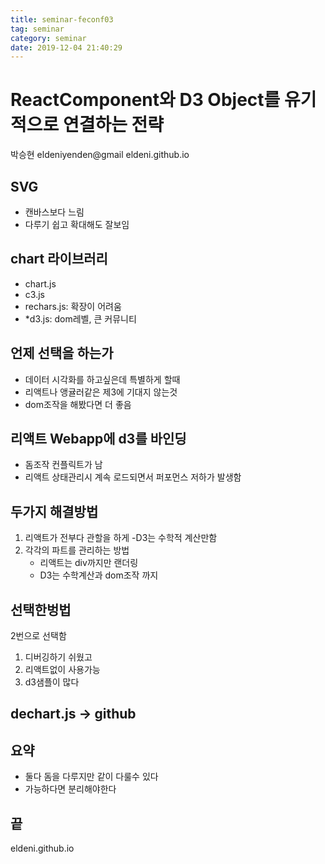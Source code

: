 ```yaml
---
title: seminar-feconf03
tag: seminar
category: seminar
date: 2019-12-04 21:40:29
---
```

# ReactComponent와 D3 Object를 유기적으로 연결하는 전략
박승현 eldeniyenden@gmail
eldeni.github.io
## SVG
- 캔바스보다 느림
- 다루기 쉽고 확대해도 잘보임
## chart 라이브러리
- chart.js
- c3.js
- rechars.js: 확장이 어려움
- *d3.js: dom레벨, 큰 커뮤니티
## 언제 선택을 하는가
- 데이터 시각화를 하고싶은데 특별하게 할때
- 리액트나 앵귤러같은 제3에 기대지 않는것
- dom조작을 해봤다면 더 좋음
## 리액트 Webapp에 d3를 바인딩
- 돔조작 컨플릭트가 남
- 리액트 상태관리시 계속 로드되면서 퍼포먼스 저하가 발생함
## 두가지 해결방법
1. 리액트가 전부다 관할을 하게
    -D3는 수학적 계산만함
2. 각각의 파트를 관리하는 방법
    - 리액트는 div까지만 랜더링
    - D3는 수학계산과 dom조작 까지
## 선택한벙법
2번으로 선택함
1. 디버깅하기 쉬웠고
2. 리액트없이 사용가능
3. d3샘플이 많다
## dechart.js -> github
## 요약
- 둘다 돔을 다루지만 같이 다룰수 있다
- 가능하다면 분리해야한다
## 끝
eldeni.github.io